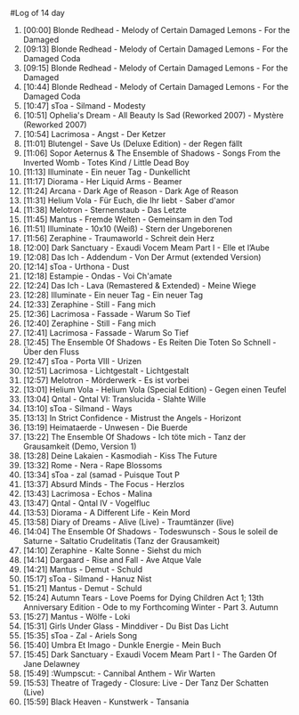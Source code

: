 #Log of 14 day

1. [00:00] Blonde Redhead - Melody of Certain Damaged Lemons - For the Damaged
1. [09:13] Blonde Redhead - Melody of Certain Damaged Lemons - For the Damaged Coda
1. [09:15] Blonde Redhead - Melody of Certain Damaged Lemons - For the Damaged
1. [10:44] Blonde Redhead - Melody of Certain Damaged Lemons - For the Damaged Coda
1. [10:47] sToa - Silmand - Modesty
1. [10:51] Ophelia's Dream - All Beauty Is Sad (Reworked 2007) - Mystère (Reworked 2007)
1. [10:54] Lacrimosa - Angst - Der Ketzer
1. [11:01] Blutengel - Save Us (Deluxe Edition) - der Regen fällt
1. [11:06] Sopor Aeternus & The Ensemble of Shadows - Songs From the Inverted Womb - Totes Kind / Little Dead Boy
1. [11:13] Illuminate - Ein neuer Tag - Dunkellicht
1. [11:17] Diorama - Her Liquid Arms - Beamer
1. [11:24] Arcana - Dark Age of Reason - Dark Age of Reason
1. [11:31] Helium Vola - Für Euch, die Ihr liebt - Saber d'amor
1. [11:38] Melotron - Sternenstaub - Das Letzte
1. [11:45] Mantus - Fremde Welten - Gemeinsam in den Tod
1. [11:51] Illuminate - 10x10 (Weiß) - Stern der Ungeborenen
1. [11:56] Zeraphine - Traumaworld - Schreit dein Herz
1. [12:00] Dark Sanctuary - Exaudi Vocem Meam Part I - Elle et l’Aube
1. [12:08] Das Ich - Addendum - Von Der Armut (extended Version)
1. [12:14] sToa - Urthona - Dust
1. [12:18] Estampie - Ondas - Voi Ch'amate
1. [12:24] Das Ich - Lava (Remastered & Extended) - Meine Wiege
1. [12:28] Illuminate - Ein neuer Tag - Ein neuer Tag
1. [12:33] Zeraphine - Still - Fang mich
1. [12:36] Lacrimosa - Fassade - Warum So Tief
1. [12:40] Zeraphine - Still - Fang mich
1. [12:41] Lacrimosa - Fassade - Warum So Tief
1. [12:45] The Ensemble Of Shadows - Es Reiten Die Toten So Schnell - Über den Fluss
1. [12:47] sToa - Porta VIII - Urizen
1. [12:51] Lacrimosa - Lichtgestalt - Lichtgestalt
1. [12:57] Melotron - Mörderwerk - Es ist vorbei
1. [13:01] Helium Vola - Helium Vola (Special Edition) - Gegen einen Teufel
1. [13:04] Qntal - Qntal VI: Translucida - Slahte Wille
1. [13:10] sToa - Silmand - Ways
1. [13:13] In Strict Confidence - Mistrust the Angels - Horizont
1. [13:19] Heimataerde - Unwesen - Die Buerde
1. [13:22] The Ensemble Of Shadows - Ich töte mich - Tanz der Grausamkeit (Demo, Version 1)
1. [13:28] Deine Lakaien - Kasmodiah - Kiss The Future
1. [13:32] Rome - Nera - Rape Blossoms
1. [13:34] sToa - zal (samad - Puisque Tout P
1. [13:37] Absurd Minds - The Focus - Herzlos
1. [13:43] Lacrimosa - Echos - Malina
1. [13:47] Qntal - Qntal IV - Vogelfluc
1. [13:53] Diorama - A Different Life - Kein Mord
1. [13:58] Diary of Dreams - Alive (Live) - Traumtänzer (live)
1. [14:04] The Ensemble Of Shadows - Todeswunsch - Sous le soleil de Saturne - Saltatio Crudelitatis (Tanz der Grausamkeit)
1. [14:10] Zeraphine - Kalte Sonne - Siehst du mich
1. [14:14] Dargaard - Rise and Fall - Ave Atque Vale
1. [14:21] Mantus - Demut - Schuld
1. [15:17] sToa - Silmand - Hanuz Nist
1. [15:21] Mantus - Demut - Schuld
1. [15:24] Autumn Tears - Love Poems for Dying Children Act 1; 13th Anniversary Edition - Ode to my Forthcoming Winter - Part 3. Autumn
1. [15:27] Mantus - Wölfe - Loki
1. [15:31] Girls Under Glass - Minddiver - Du Bist Das Licht
1. [15:35] sToa - Zal - Ariels Song
1. [15:40] Umbra Et Imago - Dunkle Energie - Mein Buch
1. [15:45] Dark Sanctuary - Exaudi Vocem Meam Part I - The Garden Of Jane Delawney
1. [15:49] :Wumpscut: - Cannibal Anthem - Wir Warten
1. [15:53] Theatre of Tragedy - Closure: Live - Der Tanz Der Schatten (Live)
1. [15:59] Black Heaven - Kunstwerk - Tansania
